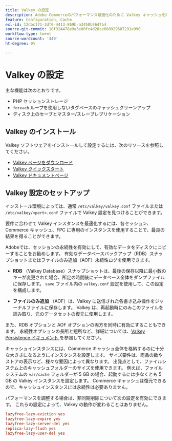 ```yaml
---
title: Valkey の設定
description: Adobe Commerceのパフォーマンス最適化のために Valkey キャッシュを設定する方法を説明します。 機能、設定手順、設定のベストプラクティスについて説明します。
feature: Configuration, Cache
exl-id: 12dbc171-3df6-4413-869b-a3450b5647b4
source-git-commit: 10f324478e9a5e80fc4d28ce680929687291e990
workflow-type: tm+mt
source-wordcount: '349'
ht-degree: 0%

---
```


# Valkey の設定

主な機能は次のとおりです。

- PHP セッションストレージ
- `foreach` ループを使用しないタグベースのキャッシュクリーンアップ
- ディスク上のセーブとマスター/スレーブレプリケーション

## Valkey のインストール

Valkey ソフトウェアをインストールして設定するには、次のリソースを参照してください。

- [Valkey ページをダウンロード ](https://valkey.io/download/)
- [Valkey クイックスタート ](https://valkey.io/topics/quickstart/)
- [Valkey ドキュメントページ ](https://valkey.io/docs)

## Valkey 設定のセットアップ

インストール環境によっては、通常 `/etc/valkey/valkey.conf` ファイルまたは `/etc/valkey/<port>.conf` ファイルで Valkey 設定を見つけることができます。

要件に合わせて Valkey インスタンスを最適化するには、各セッション、Commerce キャッシュ、FPC に専用のインスタンスを使用することで、最良の結果を得ることができます。

Adobeでは、セッションの永続性を有効にして、有効なデータをディスクにコピーすることをお勧めします。 有効なデータベースバックアップ（RDB）スナップショットまたはファイルのみ追加（AOF）永続性ログを使用できます。

- **RDB** （Valkey Database）スナップショットは、最後の保存以降に最小数のキーが変更された場合、所定の時間後にデータベース全体をダンプファイルに保存します。 `save` ファイル内の `valkey.conf` 設定を使用して、この設定を構成します。

- **ファイルのみ追加** （AOF）は、Valkey に送信された各書き込み操作をジャーナルファイルに保存します。 Valkey は、再起動時にのみこのファイルを読み取り、元のデータセットの復元に使用します。

また、RDB オプションと AOF オプションの両方を同時に有効にすることもできます。 永続性オプションの長所と短所など、詳細については、[Valkey Persistence ドキュメント ](https://valkey.io/topics/persistence/) を参照してください。

キャッシュインスタンスには、Commerce キャッシュ全体を格納するのに十分な大きさになるようにインスタンスを設定します。 サイズ要件は、商品の数やストアの表示など、様々な要因によって異なります。 出発点として、ファイルシステム上のキャッシュフォルダーのサイズを使用できます。 例えば、ファイルシステムの `var/cache` フォルダーが 5 GB の場合、起動するには少なくとも 5 GB の Valkey インスタンスを設定します。 Commerce キャッシュは復元できるので、キャッシュインスタンスには永続性は必要ありません。

パフォーマンスを調整する場合は、非同期削除について次の設定を有効にできます。 これらの設定によって、Valkey の動作が変わることはありません。

```ini
lazyfree-lazy-eviction yes
lazyfree-lazy-expire yes
lazyfree-lazy-server-del yes
replica-lazy-flush yes
lazyfree-lazy-user-del yes
```
